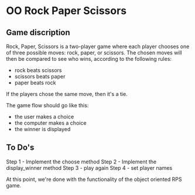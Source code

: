 # OO Rock Paper Scissors

## Game discription
Rock, Paper, Scissors is a two-player game where each player chooses
one of three possible moves: rock, paper, or scissors. The chosen moves
will then be compared to see who wins, according to the following rules:

- rock beats scissors
- scissors beats paper
- paper beats rock

If the players chose the same move, then it's a tie.

The game flow should go like this:

   - the user makes a choice
   - the computer makes a choice
   - the winner is displayed


## To Do's
Step 1 - Implement the choose method
Step 2 - Implement the display_winner method
Step 3 - play again
Step 4 - set player names

At this point, we're done with the functionality of the object
oriented RPS game.